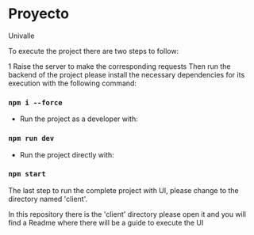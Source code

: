 # Proyecto
 Univalle

To execute the project there are two steps to follow:

1 Raise the server to make the corresponding requests
Then run the backend of the project please install the necessary dependencies for its execution with the following command:

### `npm i --force`

- Run the project as a developer with:

### `npm run dev`

- Run the project directly with:

### `npm start`

The last step to run the complete project with UI, please change to the directory named 'client'.

In this repository there is the 'client' directory please open it and you will find a Readme where there will be a guide to execute the UI
